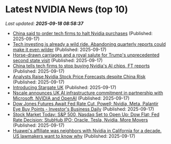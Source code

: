 # Latest NVIDIA News (top 10)
_Last updated: **2025-09-18 08:58:37**_

- [China said to order tech firms to halt Nvidia purchases](https://biztoc.com/x/826a1d30e134001b) (Published: 2025-09-17)
- [Tech investing is already a wild ride. Abandoning quarterly reports could make it even wilder](https://fortune.com/2025/09/17/tech-investing-is-already-a-wild-ride-abandoning-quarterly-reports-could-make-it-even-wilder/) (Published: 2025-09-17)
- [Horse-drawn carriages and a royal salute for Trump's unprecedented second state visit](https://www.npr.org/2025/09/17/nx-s1-5543349/trump-king-uk-state-visit) (Published: 2025-09-17)
- [China tells tech firms to stop buying Nvidia's AI chips, FT reports](https://finance.yahoo.com/news/china-tells-tech-firms-stop-084854401.html) (Published: 2025-09-17)
- [Analysts Raise Nvidia Stock Price Forecasts despite China Risk](https://biztoc.com/x/c2b75557fc5d8b19) (Published: 2025-09-17)
- [Introducing Stargate UK](https://biztoc.com/x/556cebb8bb9c76fb) (Published: 2025-09-17)
- [Nscale announces UK AI infrastructure commitment in partnership with Microsoft, NVIDIA and OpenAI](https://www.globenewswire.com/news-release/2025/09/17/3151415/0/en/Nscale-announces-UK-AI-infrastructure-commitment-in-partnership-with-Microsoft-NVIDIA-and-OpenAI.html) (Published: 2025-09-17)
- [Dow Jones Futures Await Fed Rate Cut, Powell; Nvidia, Meta, Palantir Eye Buy Points - Investor's Business Daily](https://slashdot.org/firehose.pl?op=view&amp;id=179310350) (Published: 2025-09-17)
- [Stock Market Today: S&P 500, Nasdaq Set to Open Up; Dow Flat; Fed Rate Decision; StubHub IPO; Oracle, Tesla, Nvidia, More Movers](https://biztoc.com/x/fc5b40d1fea1d9f5) (Published: 2025-09-17)
- [Huawei's affiliate was neighbors with Nvidia in California for a decade. US lawmakers want to know why](https://biztoc.com/x/6da7399ce47d82f3) (Published: 2025-09-17)
